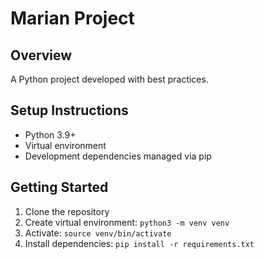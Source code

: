 # Marian Project

## Overview
A Python project developed with best practices.

## Setup Instructions
- Python 3.9+
- Virtual environment
- Development dependencies managed via pip

## Getting Started
1. Clone the repository
2. Create virtual environment: `python3 -m venv venv`
3. Activate: `source venv/bin/activate`
4. Install dependencies: `pip install -r requirements.txt`
